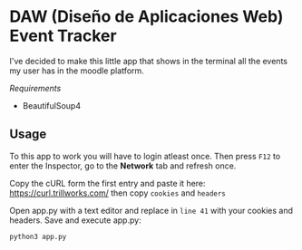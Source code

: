 # DAW (Diseño de Aplicaciones Web) Event Tracker

I've decided to make this little app that shows in the terminal all the events my user has in the moodle platform.

_Requirements_

* BeautifulSoup4

## Usage
To this app to work you will have to login atleast once. Then press `F12` to enter the Inspector, go to the **Network** tab and refresh once.

Copy the cURL form the first entry and paste it here: https://curl.trillworks.com/ then copy `cookies` and `headers`

Open app.py with a text editor and replace in `line 41` with your cookies and headers. Save and execute app.py:

```
python3 app.py
```
